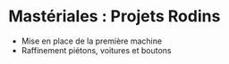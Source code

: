 # Mastériales : Projets Rodins

* Mise en place de la première machine
* Raffinement piétons, voitures et boutons
